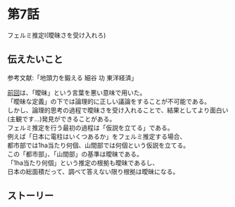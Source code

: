 # 第7話

フェルミ推定I(曖昧さを受け入れろ)  

## 伝えたいこと  

参考文献:「地頭力を鍛える 細谷 功 東洋経済」  

[前回](../6)は、「曖昧」という言葉を悪い意味で用いた。  
「曖昧な定義」の下では論理的に正しい議論をすることが不可能である。  
しかし、論理的思考の過程で曖昧さを受け入れることで、結果としてより面白い(主観です...)発見ができることがある。  
フェルミ推定を行う最初の過程は「仮説を立てる」である。  
例えば「日本に電柱はいくつあるか」をフェルミ推定する場合、  
都市部では1ha当たり何個、山間部では何個という仮説を立てる。  
この「都市部」、「山間部」の基準は曖昧である。  
「1ha当たり何個」という推定の根拠も曖昧であるし、  
日本の総面積だって、調べて答えない限り根拠は曖昧になる。

## ストーリー
